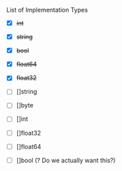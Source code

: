 List of Implementation Types

* [x] ~~int~~
* [x] ~~string~~
* [x]  ~~bool~~
* [x] ~~float64~~
* [x] ~~float32~~

* [ ] []string
* [ ] []byte
* [ ] []int
* [ ] []float32
* [ ] []float64
* [ ] []bool (? Do we actually want this?)
